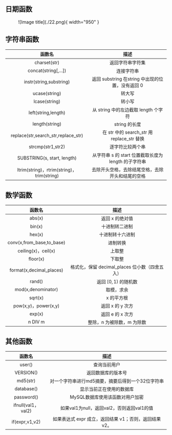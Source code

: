 
## **日期函数**

<figure markdown="span">
  ![Image title](./22.png){ width="950" }
</figure>


## **字符串函数**

|函数名|描述|
|:-:|:-:|
charset(str)|返回字符串字符集|
concat(string[,...])|连接字符串|
instr(string,substring)|返回 substring 在string 中出现的位置，没有返回 0|
ucase(string)|转大写|
lcase(string)|转小写|
left(string,length)|从 string 中的左边截取 length 个字符|
length(string)| string 的长度|
replace(str,search_str,replace_str)|在 str 中的 search_str 用 replace_str 替换|
strcmp(str1,str2)|逐字符比较两个串|
SUBSTRING(s, start, length)|从字符串 s 的 start 位置截取长度为 length 的子字符串|
ltrim(string)，rtrim(string)，trim(string)|去除开头空格，去除结尾空格，去除开头和结尾的空格|

## **数学函数**

|函数名|描述|
|:-:|:-:|
abs(x)|返回 x 的绝对值|
bin(x)|十进制转二进制|
hex(x)|十进制转十六进制|
conv(x,from_base,to_base)|进制转换|
ceiling(x)，ceil(x)|上取整|
floor(x)|下取整|
format(x,decimal_places)|格式化，保留 decimal_places 位小数（四舍五入）|
rand()|返回 $[0,1)$ 的随机数|
mod(x,denominator)|取模，求余|
sqrt(x)|x 的平方根|
pow(x,y)，power(x,y)|返回 x 的 y 次方|
exp(x)|	返回 e 的 x 次方|
n DIV m|整除，n 为被除数，m 为除数|


## **其他函数**

|函数名|描述|
|:-:|:-:|
user()|查询当前用户|
VERSION()|返回数据库的版本号|
md5(str)|对一个字符串进行md5摘要，摘要后得到一个32位字符串|
database()|显示当前正在使用的数据库|
password()|MySQL数据库使用该函数对用户加密|
ifnull(val1， val2)|如果val1为null，返回val2，否则返回val1的值|
if(expr,v1,v2)|	如果表达式 expr 成立，返回结果 v1；否则，返回结果 v2。|

